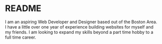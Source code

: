 # README

I am an aspiring Web Developer and Designer based out of the Boston Area. I have a little over one year of experience building websites for myself and my friends. I am looking to expand my skills beyond a part time hobby to a full time career.

